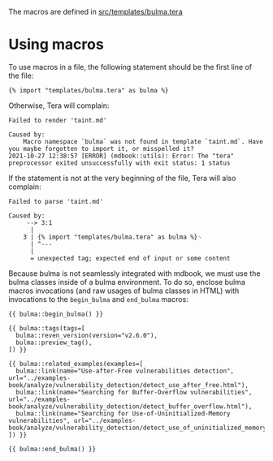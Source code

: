 The macros are defined in [src/templates/bulma.tera](./src/templates/bulma.tera)

# Using macros

To use macros in a file, the following statement should be the first line of the file:

```
{% import "templates/bulma.tera" as bulma %}
```

Otherwise, Tera will complain:

```
Failed to render 'taint.md'

Caused by:
    Macro namespace `bulma` was not found in template `taint.md`. Have you maybe forgotten to import it, or misspelled it?
2021-10-27 12:38:57 [ERROR] (mdbook::utils): Error: The "tera" preprocessor exited unsuccessfully with exit status: 1 status
```

If the statement is not at the very beginning of the file, Tera will also complain:

```
Failed to parse 'taint.md'

Caused by:
     --> 3:1
      |
    3 | {% import "templates/bulma.tera" as bulma %}␊
      | ^---
      |
      = unexpected tag; expected end of input or some content
```

Because bulma is not seamlessly integrated with mdbook, we must use the bulma classes inside of a bulma environment.
To do so, enclose bulma macros invocations (and raw usages of bulma classes in HTML) with invocations to the `begin_bulma` and `end_bulma` macros:

```
{{ bulma::begin_bulma() }}

{{ bulma::tags(tags=[
  bulma::reven_version(version="v2.6.0"),
  bulma::preview_tag(),
]) }}

{{ bulma::related_examples(examples=[
  bulma::link(name="Use-after-Free vulnerabilities detection", url="../examples-book/analyze/vulnerability_detection/detect_use_after_free.html"),
  bulma::link(name="Searching for Buffer-Overflow vulnerabilities", url="../examples-book/analyze/vulnerability_detection/detect_buffer_overflow.html"),
  bulma::link(name="Searching for Use-of-Uninitialized-Memory vulnerabilities", url="../examples-book/analyze/vulnerability_detection/detect_use_of_uninitialized_memory.html"),
]) }}

{{ bulma::end_bulma() }}
``` 
